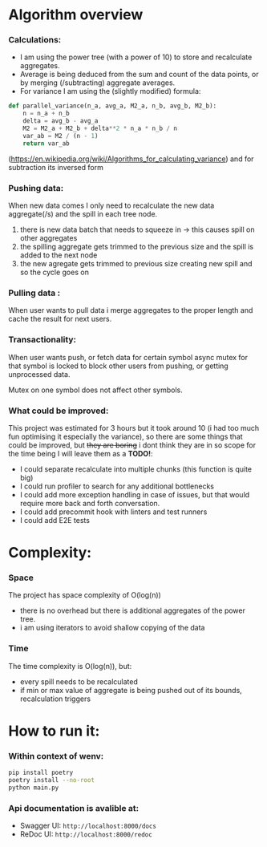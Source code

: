# Algorithm overview
### Calculations:
- I am using the power tree (with a power of 10) to store and recalculate aggregates. 
- Average is being deduced from the sum and count of the data points, or by merging (/subtracting) aggregate averages.
- For variance I am using the (slightly modified) formula:
```python
def parallel_variance(n_a, avg_a, M2_a, n_b, avg_b, M2_b):
    n = n_a + n_b
    delta = avg_b - avg_a
    M2 = M2_a + M2_b + delta**2 * n_a * n_b / n
    var_ab = M2 / (n - 1)
    return var_ab
```
(https://en.wikipedia.org/wiki/Algorithms_for_calculating_variance) and for subtraction its inversed form

### Pushing data:
When new data comes I only need to recalculate the new data aggregate(/s) and the spill in each tree node.
1. there is new data batch that  needs to squeeze in -> this causes spill on other aggregates
2. the spilling aggregate gets trimmed to the previous size and the spill is added to the next node
3. the new agregate gets trimmed to previous size creating new spill and so the cycle goes on

### Pulling data :
When user wants to pull data i merge aggregates to the proper length and cache the result for next users.

### Transactionality:
When user wants push, or fetch data for certain symbol async mutex for that symbol is locked to block other users from pushing, or getting unprocessed data.

Mutex on one symbol does not affect other symbols.

### What could be improved:
This project was estimated for 3 hours but it took around 10 (i had too much fun optimising it especially the variance), so there are some things that could be improved, but ~~they are boring~~ i dont think they are in so scope for the time being I will leave them as a **TODO!**: 
- I could separate recalculate into multiple chunks (this function is quite big)
- I could run profiler to search for any additional bottlenecks
- I could add more exception handling in case of issues, but that would require more back and forth conversation.
- I could add precommit hook with linters and test runners
- I could add E2E tests

# Complexity:
### Space 
The project has space complexity of O(log(n))
- there is no overhead but there is additional aggregates of the power tree.
- i am using iterators to avoid shallow copying of the data

### Time 
The time complexity is O(log(n)), but:
- every spill needs to be recalculated
- if min or max value of aggregate is being pushed out of its bounds, recalculation triggers

# How to run it:
### Within context of wenv:
```bash
pip install poetry 
poetry install --no-root
python main.py 
```

### Api documentation is avalible at:
- Swagger UI: `http://localhost:8000/docs`
- ReDoc UI: `http://localhost:8000/redoc`
